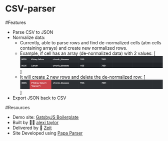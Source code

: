 # CSV-parser

#Features

* Parse CSV to JSON
* Normalize data: 
  * Currently, able to parse rows and find de-normalized cells (atm cells containing arrays) and create new normalized rows.
  * Example, if cell has an array (de-normalized data) with 2 values:
  [<img src="images/one.png" />]
  * It will create 2 new rows and delete the de-normalized row:
  [<img src="images/two.png" />]
* Export JSON back to CSV


#Resources

* Demo site: <a href="https://github.com/alexitaylor/gatsby-boilerplate" target="_blank">GatsbyJS Boilerplate</a>
* Built by 👨‍💻 <a href="https://alexitaylor.com" target="_blank">alexi taylor</a>
* Delivered by 🚀 <a href="https://zeit.co/dashboard" target="_blank">Zeit</a>
* Site Developed using <a href="https://www.papaparse.com/" target="_blank">Papa Parser</a>
